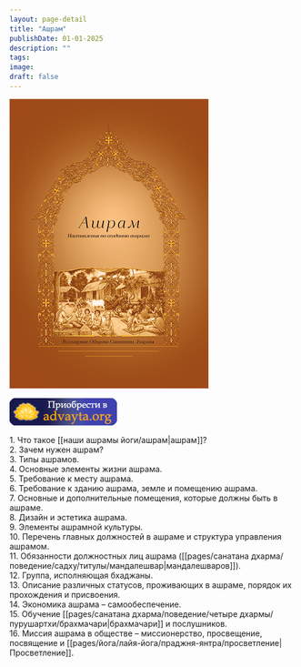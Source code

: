 ```yaml
---
layout: page-detail
title: "Ашрам"
publishDate: 01-01-2025
description: ""
tags:
image:
draft: false
---
```


![Ашрам](/upload/iblock/123/1235f957a2bf0995574253e05b91edb4.png)

[![](/i/images/buy-button.png)](/shop/books/ashram-book/)

  
 1\. Что такое [[наши ашрамы йоги/ашрам|ашрам]]?  
 2\. Зачем нужен ашрам?  
 3\. Типы ашрамов.  
 4\. Основные элементы жизни ашрама.  
 5\. Требование к месту ашрама.  
 6\. Требование к зданию ашрама, земле и помещению ашрама.  
 7\. Основные и дополнительные помещения, которые должны быть в ашраме.  
 8\. Дизайн и эстетика ашрама.  
 9\. Элементы ашрамной культуры.  
 10\. Перечень главных должностей в ашраме и структура управления ашрамом.  
 11\. Обязанности должностных лиц ашрама ([[pages/санатана дхарма/поведение/садху/титулы/мандалешвар|мандалешваров]]).  
 12\. Группа, исполняющая бхаджаны.  
 13\. Описание различных статусов, проживающих в ашраме, порядок их прохождения и присвоения.  
 14\. Экономика ашрама – самообеспечение.  
 15\. Обучение [[pages/санатана дхарма/поведение/четыре дхармы/пурушартхи/брахмачари|брахмачари]] и послушников.  
 16\. Миссия ашрама в обществе – миссионерство, просвещение, посвящение и [[pages/йога/лайя-йога/праджня-янтра/просветление|Просветление]]. 
